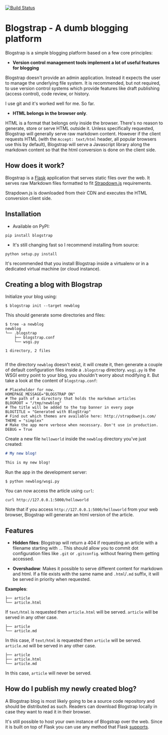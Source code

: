 [![Build Status](https://api.travis-ci.org/joehakimrahme/blogstrap.png)](https://api.travis-ci.org/joehakimrahme/blogstrap)


Blogstrap - A dumb blogging platform
====================================

Blogstrap is a simple blogging platform based on a few core principles:

* **Version control management tools implement a lot of useful
  features for blogging**

Blogstrap doesn't provide an admin application. Instead it expects the user to
manage the underlying file system. It is recommended, but not required, to use
version control systems which provide features like draft publishing (access
control), code review, or history.

I use git and it's worked well for me. So far.

* **HTML belongs in the browser only**.

HTML is a format that belongs only inside the browser. There's no reason to
generate, store or serve HTML outside it. Unless specifically requested,
Blogstrap will generally serve raw markdown content. However if the client
requests HTML (with the `Accept: text/html` header, all popular browsers use
this by default), Blogstrap will serve a Javascript library along the markdown
content so that the html conversion is done on the client side.


How does it work?
-----------------

Blogstrap is a [Flask](http://flask.pocoo.org/) application that serves static
files over the web. It serves raw Markdown files formatted to fit
[Strapdown.js](http://strapdownjs.com/) requirements.

Strapdown.js is downloaded from their CDN and executes the HTML conversion
client side.


Installation
------------

* Available on PyPI:

```
pip install blogstrap
```

* It's still changing fast so I recommend installing from source:

```
python setup.py install
```

It's recommended that you install Blogstrap inside a virtualenv or in a
dedicated virtual machine (or cloud instance).


Creating a blog with Blogstrap
-----------------------------

Initialize your blog using:

```
$ blogstrap init --target newblog
```

This should generate some directories and files:

```
$ tree -a newblog
newblog
└── .blogstrap
    ├── blogstrap.conf
    └── wsgi.py

1 directory, 2 files


```

If the directory `newblog` doesn't exist, it will create it, then
generate a couple of default configuration files inside a `.blogstrap`
directory. `wsgi.py` is the WSGI entry point to your blog, you shouldn't
worry about modifying it. But take a look at the content of `blogstrap.conf`:

```
# Placeholder for now.
HOMEPAGE_MESSAGE="BLOGSTRAP ON"
# The path of a directory that holds the markdown articles
BLOGROOT = "/tmp/newblog"
# The title will be added to the top banner in every page
BLOGTITLE = "Generated with BlogStrap"
# Find out which themes are available here: http://strapdownjs.com/
THEME = "simplex"
# Make the app more verbose when necessary. Don't use in production.
DEBUG = True
```

Create a new file `helloworld` inside the `newblog` directory you've just
created:

```markdown
# My new blog!

This is my new blog!
```

Run the app in the development server:

```
$ python newblog/wsgi.py
```

You can now access the article using `curl`:

```
curl http://127.0.0.1:5000/helloworld
```

Note that if you access `http://127.0.0.1:5000/helloworld` from your
web browser, Blogstrap will generate an html version of the article.


Features
----------

* **Hidden files**: Blogstrap will return a 404 if requesting an
  article with a filename starting with `.`. This should allow you to
  commit dot configuration files like `.git` or `.gitconfig`. without
  fearing them getting accessed.

* **Overshadow**: Makes it possible to serve different content for
  markdown and html. If a file exists with the same name and
  `.html`/`.md` suffix, it will be served in priority when requested.

**Examples**:

```.
├── article
└── article.html
```

If `text/html` is requested then `article.html` will be served.
`article` will be served in any other case.

```.
├── article
└── article.md
```

In this case, if `text/html` is requested then `article` will be
served. `article.md` will be served in any other case.

```.
├── article
├── article.html
└── article.md
```

In this case, `article` will never be served.

How do I publish my newly created blog?
---------------------------------------

A Blogstrap blog is most likely going to be a source code repository
and should be distributed as such. Readers can download Blogstrap
locally in case they want to read it in their browser.

It's still possible to host your own instance of Blogstrap over the
web. Since it is built on top of Flask you can use any method that
Flask [supports](http://flask.pocoo.org/docs/0.10/deploy).
